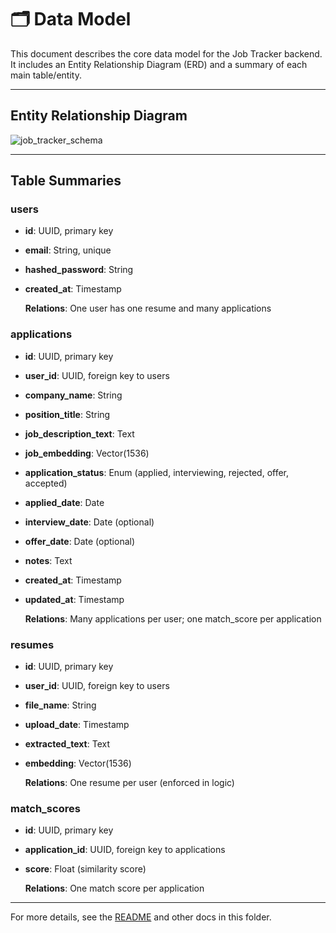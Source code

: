 # 🗂️ Data Model

This document describes the core data model for the Job Tracker backend. It includes an Entity Relationship Diagram (ERD) and a summary of each main table/entity.

---

## Entity Relationship Diagram

![job_tracker_schema](https://github.com/user-attachments/assets/9aea9b85-a715-4dcc-99aa-e3d4a996997e)

---

## Table Summaries

### users

- **id**: UUID, primary key
- **email**: String, unique
- **hashed_password**: String
- **created_at**: Timestamp

  **Relations**: One user has one resume and many applications

### applications

- **id**: UUID, primary key
- **user_id**: UUID, foreign key to users
- **company_name**: String
- **position_title**: String
- **job_description_text**: Text
- **job_embedding**: Vector(1536)
- **application_status**: Enum (applied, interviewing, rejected, offer, accepted)
- **applied_date**: Date
- **interview_date**: Date (optional)
- **offer_date**: Date (optional)
- **notes**: Text
- **created_at**: Timestamp
- **updated_at**: Timestamp

  **Relations**: Many applications per user; one match_score per application

### resumes

- **id**: UUID, primary key
- **user_id**: UUID, foreign key to users
- **file_name**: String
- **upload_date**: Timestamp
- **extracted_text**: Text
- **embedding**: Vector(1536)

  **Relations**: One resume per user (enforced in logic)

### match_scores

- **id**: UUID, primary key
- **application_id**: UUID, foreign key to applications
- **score**: Float (similarity score)

  **Relations**: One match score per application

---

For more details, see the [README](../README.md) and other docs in this folder.
